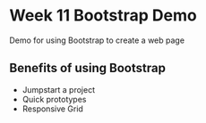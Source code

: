 # Week 11 Bootstrap Demo

Demo for using Bootstrap to create a web page

## Benefits of using Bootstrap

- Jumpstart a project
- Quick prototypes
- Responsive Grid
